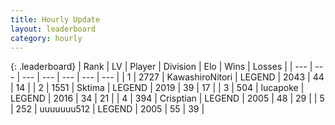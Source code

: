 ```yaml
---
title: Hourly Update
layout: leaderboard
category: hourly
---
```


{: .leaderboard}
| Rank | LV | Player | Division | Elo | Wins | Losses |
| --- | --- | --- | --- | --- | --- | --- |
| <span data-change="0">1</span> | 2727 | <span title="ID: 164871">KawashiroNitori</span> | LEGEND | <span data-change="0">2043</span> | <span data-change="0">44</span> | <span data-change="0">14</span> |
| <span data-change="0">2</span> | 1551 | <span title="ID: 353063">Sktima</span> | LEGEND | <span data-change="5">2019</span> | <span data-change="1">39</span> | <span data-change="0">17</span> |
| <span data-change="2">3</span> | 504 | <span title="ID: 41925">lucapoke</span> | LEGEND | <span data-change="21">2016</span> | <span data-change="3">34</span> | <span data-change="1">21</span> |
| <span data-change="-1">4</span> | 394 | <span title="ID: 665674">Crisptian</span> | LEGEND | <span data-change="0">2005</span> | <span data-change="0">48</span> | <span data-change="0">29</span> |
| <span data-change="-1">5</span> | 252 | <span title="ID: 655022">uuuuuuu512</span> | LEGEND | <span data-change="0">2005</span> | <span data-change="0">55</span> | <span data-change="0">39</span> |